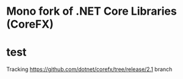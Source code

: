 # Mono fork of .NET Core Libraries (CoreFX)
# test
Tracking https://github.com/dotnet/corefx/tree/release/2.1 branch
